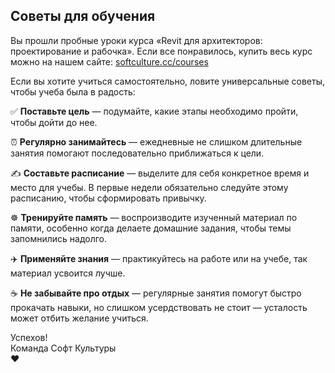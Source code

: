 ## Советы для обучения

Вы прошли пробные уроки курса «Revit для архитекторов: проектирование и рабочка». Если все понравилось, купить весь курс можно на нашем сайте: [softculture.cc/courses](https://softculture.cc/courses)

Если вы хотите учиться самостоятельно, ловите универсальные советы, чтобы учеба была в радость:

✅ **Поставьте цель** — подумайте, какие этапы необходимо пройти, чтобы дойти до нее.

⏰ **Регулярно занимайтесь** — ежедневные не слишком длительные занятия помогают последовательно приближаться к цели.

✍️ **Составьте расписание** — выделите для себя конкретное время и место для учебы. В первые недели обязательно следуйте этому расписанию, чтобы сформировать привычку.

☸️ **Тренируйте память** — воспроизводите изученный материал по памяти, особенно когда делаете домашние задания, чтобы темы запомнились надолго.

✈️ **Применяйте знания** — практикуйтесь на работе или на учебе, так материал усвоится лучше. 

☕ **Не забывайте про отдых** — регулярные занятия помогут быстро прокачать навыки, но слишком усердствовать не стоит — усталость может отбить желание учиться.

Успехов!  
Команда Софт Культуры  
❤️